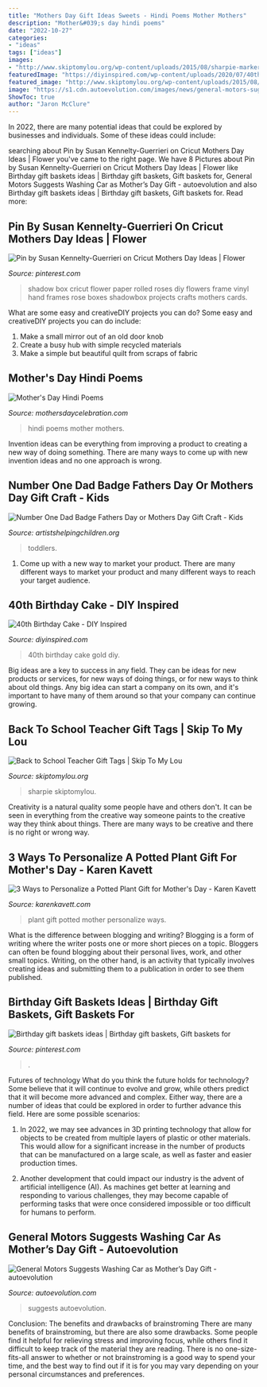 ```yaml
---
title: "Mothers Day Gift Ideas Sweets - Hindi Poems Mother Mothers"
description: "Mother&#039;s day hindi poems"
date: "2022-10-27"
categories:
- "ideas"
tags: ["ideas"]
images:
- "http://www.skiptomylou.org/wp-content/uploads/2015/08/sharpie-marker-teacher-gift-1.jpg"
featuredImage: "https://diyinspired.com/wp-content/uploads/2020/07/40th-Birthday-Cake.jpg"
featured_image: "http://www.skiptomylou.org/wp-content/uploads/2015/08/sharpie-marker-teacher-gift-1.jpg"
image: "https://s1.cdn.autoevolution.com/images/news/general-motors-suggests-washing-car-as-mothers-day-gift-44801_1.jpg"
ShowToc: true
author: "Jaron McClure"
---
```



In 2022, there are many potential ideas that could be explored by businesses and individuals. Some of these ideas could include: 

	

		
searching about Pin by Susan Kennelty-Guerrieri on Cricut Mothers Day Ideas | Flower you've came to the right page. We have 8 Pictures about Pin by Susan Kennelty-Guerrieri on Cricut Mothers Day Ideas | Flower like Birthday gift baskets ideas | Birthday gift baskets, Gift baskets for, General Motors Suggests Washing Car as Mother’s Day Gift - autoevolution and also Birthday gift baskets ideas | Birthday gift baskets, Gift baskets for. Read more:
		
    
## Pin By Susan Kennelty-Guerrieri On Cricut Mothers Day Ideas | Flower

<img loading=lazy src="https://i.pinimg.com/736x/b5/54/72/b55472bedcc2a914c7bfac63c26c0a97.jpg" onerror="this.onerror=null;this.src='https://tse3.mm.bing.net/th?id=OIP.5ZEGOvRbd42XK3XhVQpQXwHaJ4&amp;pid=15.1';" alt="Pin by Susan Kennelty-Guerrieri on Cricut Mothers Day Ideas | Flower">

_Source: pinterest.com_

>shadow box cricut flower paper rolled roses diy flowers frame vinyl hand frames rose boxes shadowbox projects crafts mothers cards. 

	

What are some easy and creativeDIY projects you can do?
Some easy and creativeDIY projects you can do include:
1. Make a small mirror out of an old door knob
2. Create a busy hub with simple recycled materials
3. Make a simple but beautiful quilt from scraps of fabric

    
## Mother&#039;s Day Hindi Poems

<img loading=lazy src="http://www.mothersdaycelebration.com/gifs/kahaani4.gif" onerror="this.onerror=null;this.src='https://tse2.mm.bing.net/th?id=OIP.xGRD4fhq7ym8rahPmlHjfAHaMv&amp;pid=15.1';" alt="Mother&#039;s Day Hindi Poems">

_Source: mothersdaycelebration.com_

>hindi poems mother mothers. 

	

Invention ideas can be everything from improving a product to creating a new way of doing something. There are many ways to come up with new invention ideas and no one approach is wrong.

    
## Number One Dad Badge Fathers Day Or Mothers Day Gift Craft - Kids

<img loading=lazy src="https://www.artistshelpingchildren.org/kidscraftsactivitiesblog/wp-content/uploads/2010/06/mini-DSCF3755.jpg" onerror="this.onerror=null;this.src='https://tse2.mm.bing.net/th?id=OIP.CJCUhY_IaV787euHIuJ4IAHaJ4&amp;pid=15.1';" alt="Number One Dad Badge Fathers Day or Mothers Day Gift Craft - Kids">

_Source: artistshelpingchildren.org_

>toddlers. 

	

1. Come up with a new way to market your product. There are many different ways to market your product and many different ways to reach your target audience.

    
## 40th Birthday Cake - DIY Inspired

<img loading=lazy src="https://diyinspired.com/wp-content/uploads/2020/07/40th-Birthday-Cake.jpg" onerror="this.onerror=null;this.src='https://tse2.mm.bing.net/th?id=OIP.4Q2zQpa4bMF2ZPczTAcVBwHaJ3&amp;pid=15.1';" alt="40th Birthday Cake - DIY Inspired">

_Source: diyinspired.com_

>40th birthday cake gold diy. 

	

Big ideas are a key to success in any field. They can be ideas for new products or services, for new ways of doing things, or for new ways to think about old things. Any big idea can start a company on its own, and it's important to have many of them around so that your company can continue growing.

    
## Back To School Teacher Gift Tags | Skip To My Lou

<img loading=lazy src="http://www.skiptomylou.org/wp-content/uploads/2015/08/sharpie-marker-teacher-gift-1.jpg" onerror="this.onerror=null;this.src='https://tse4.mm.bing.net/th?id=OIP._ifbbpwNg3jfp5PvoOgmygHaLH&amp;pid=15.1';" alt="Back to School Teacher Gift Tags | Skip To My Lou">

_Source: skiptomylou.org_

>sharpie skiptomylou. 

	

Creativity is a natural quality some people have and others don't. It can be seen in everything from the creative way someone paints to the creative way they think about things. There are many ways to be creative and there is no right or wrong way.

    
## 3 Ways To Personalize A Potted Plant Gift For Mother&#039;s Day - Karen Kavett

<img loading=lazy src="http://karenkavett.com/blog/wp-content/uploads/2017/04/flowerpot-1440x1440.jpg" onerror="this.onerror=null;this.src='https://tse3.mm.bing.net/th?id=OIP.wE57BHs9qFvuARTesThyugHaHa&amp;pid=15.1';" alt="3 Ways to Personalize a Potted Plant Gift for Mother&#039;s Day - Karen Kavett">

_Source: karenkavett.com_

>plant gift potted mother personalize ways. 

	

What is the difference between blogging and writing?
Blogging is a form of writing where the writer posts one or more short pieces on a topic. Bloggers can often be found blogging about their personal lives, work, and other small topics. Writing, on the other hand, is an activity that typically involves creating ideas and submitting them to a publication in order to see them published.

    
## Birthday Gift Baskets Ideas | Birthday Gift Baskets, Gift Baskets For

<img loading=lazy src="https://i.pinimg.com/736x/71/f3/b2/71f3b24e613f7e9773a7dbd1946ce0ce.jpg" onerror="this.onerror=null;this.src='https://tse4.mm.bing.net/th?id=OIP.5CX5CukxTp-L3maSQdUW4wHaJ3&amp;pid=15.1';" alt="Birthday gift baskets ideas | Birthday gift baskets, Gift baskets for">

_Source: pinterest.com_

>. 

	

Futures of technology
What do you think the future holds for technology? Some believe that it will continue to evolve and grow, while others predict that it will become more advanced and complex. Either way, there are a number of ideas that could be explored in order to further advance this field. Here are some possible scenarios:
1) In 2022, we may see advances in 3D printing technology that allow for objects to be created from multiple layers of plastic or other materials. This would allow for a significant increase in the number of products that can be manufactured on a large scale, as well as faster and easier production times.

2) Another development that could impact our industry is the advent of artificial intelligence (AI). As machines get better at learning and responding to various challenges, they may become capable of performing tasks that were once considered impossible or too difficult for humans to perform.

    
## General Motors Suggests Washing Car As Mother’s Day Gift - Autoevolution

<img loading=lazy src="https://s1.cdn.autoevolution.com/images/news/general-motors-suggests-washing-car-as-mothers-day-gift-44801_1.jpg" onerror="this.onerror=null;this.src='https://tse2.mm.bing.net/th?id=OIP.g9Wy8_eQFdbhOzUudDVBogHaFV&amp;pid=15.1';" alt="General Motors Suggests Washing Car as Mother’s Day Gift - autoevolution">

_Source: autoevolution.com_

>suggests autoevolution. 

	

Conclusion: The benefits and drawbacks of brainstroming
There are many benefits of brainstroming, but there are also some drawbacks. Some people find it helpful for relieving stress and improving focus, while others find it difficult to keep track of the material they are reading. There is no one-size-fits-all answer to whether or not brainstroming is a good way to spend your time, and the best way to find out if it is for you may vary depending on your personal circumstances and preferences.

